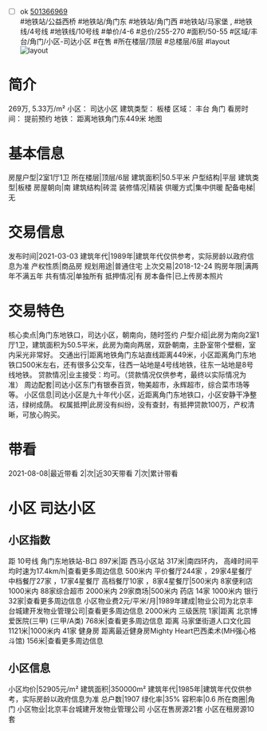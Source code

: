 - [ ] ok [501366969](https://bj.5i5j.com/ershoufang/501366969.html)  
 #地铁站/公益西桥 #地铁站/角门东 #地铁站/角门西 #地铁站/马家堡 ,  #地铁线/4号线 #地铁线/10号线
#单价/4-6 #总价/255-270 #面积/50-55   #区域/丰台/角门/小区-司达小区 #在售 #所在楼层/顶层 #总楼层/6层 #layout 
![layout](http://image2a.5i5j.com/bdir/layout/6986075d63a74b85845a129cb2034a11.JPG_P5.jpg) 
# 简介 
 269万,  5.33万/m² 
小区： 司达小区
建筑类型： 板楼
区域： 丰台 角门
看房时间： 提前预约
地铁： 距离地铁角门东449米 地图
# 基本信息 
 房屋户型|2室1厅1卫
所在楼层|顶层/6层
建筑面积|50.5平米
户型结构|平层
建筑类型|板楼
房屋朝向|南
建筑结构|砖混
装修情况|精装
供暖方式|集中供暖
配备电梯|无
# 交易信息 
 发布时间|2021-03-03
建筑年代|1989年|建筑年代仅供参考，实际房龄以政府信息为准
产权性质|商品房
规划用途|普通住宅
上次交易|2018-12-24
购房年限|满两年不满五年
共有情况|单独所有
抵押情况|有
房本备件|已上传房本照片
# 交易特色 
 核心卖点|角门东地铁口，司达小区，朝南向，随时签约
户型介绍|此房为南向2室1厅1卫，建筑面积为50.5平米，此房为南向两居，双卧朝南，主卧室带个壁橱，室内采光非常好。
交通出行|距离地铁角门东站直线距离449米，小区距离角门东地铁口500米左右，还有很多公交车，往西一站地是4号线地铁，往东一站地是8号线地铁。
贷款情况|业主接受：均可。（贷款情况仅供参考，最终以实际情况为准）
周边配套|司达小区东门有银泰百货，物美超市，永辉超市，综合菜市场等等。
小区信息|司达小区是九十年代小区，近距离角门东地铁口，小区安静干净整洁，绿树成荫。
权属抵押|此房没有纠纷，没有查封，有抵押贷款100万，产权清晰，可放心购买。
# 带看 
 2021-08-08|最近带看	 2|次|近30天带看	 7|次|累计带看
# 小区 司达小区
## 小区指数 
 距 10号线 角门东地铁站-B口 897米|距 西马小区站 317米|南四环内， 高峰时间平均时速为17.4km/h|查看更多周边信息
500米内 平价餐厅244家 ，29家4星餐厅
中档餐厅27家 ，17家4星餐厅
高档餐厅10家 ，8家4星餐厅|500米内 8家便利店
1000米内 88家综合超市
2000米内 29家商场|500米内 药店 14家
1000米内 银行 32家|查看更多周边信息
小区物业费2元/平米/月|1989年建成|物业公司为北京丰台城建开发物业管理公司|查看更多周边信息
2000米内 三级医院 1家|距离 北京博爱医院(三甲) (三甲/A类) 768米|查看更多周边信息
距离 马家堡街道人口文化园 1121米|1000米内 41家 健身房
距离最近健身房Mighty Heart巴西柔术(MH强心格斗馆) 156米|查看更多周边信息
## 小区信息 
 小区均价|52905元/m²
建筑面积|350000m²
建筑年代|1985年|建筑年代仅供参考，实际房龄以政府信息为准
总户数|1907
绿化率|35%
容积率|0.6
所在商圈|角门
小区物业|北京丰台城建开发物业管理公司
小区在售房源21套
小区在租房源10套
